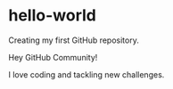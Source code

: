 # hello-world

Creating my first GitHub repository.


Hey GitHub Community!

I love coding and tackling new challenges.
